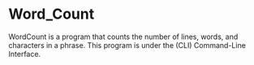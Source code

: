 # Word_Count
WordCount is a program that counts the number of lines, words, and characters in a phrase.  This program is under the (CLI) Command-Line Interface.
